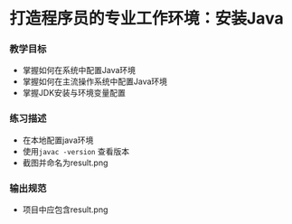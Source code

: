 # 打造程序员的专业工作环境：安装Java
### 教学目标
- 掌握如何在系统中配置Java环境
- 掌握如何在主流操作系统中配置Java环境
- 掌握JDK安装与环境变量配置

### 练习描述
- 在本地配置java环境
- 使用`javac -version` 查看版本
- 截图并命名为result.png


### 输出规范
- 项目中应包含result.png
